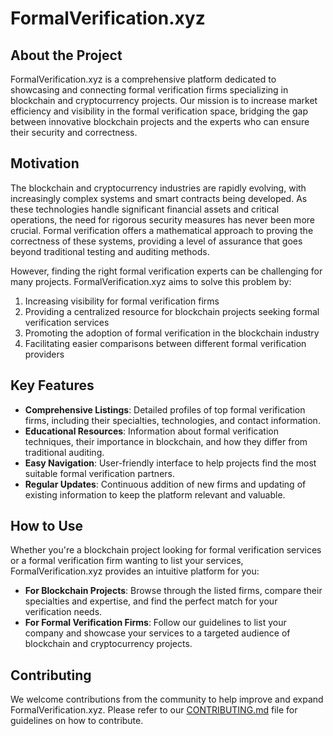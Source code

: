 # FormalVerification.xyz

## About the Project

FormalVerification.xyz is a comprehensive platform dedicated to showcasing and connecting formal verification firms specializing in blockchain and cryptocurrency projects. Our mission is to increase market efficiency and visibility in the formal verification space, bridging the gap between innovative blockchain projects and the experts who can ensure their security and correctness.

## Motivation

The blockchain and cryptocurrency industries are rapidly evolving, with increasingly complex systems and smart contracts being developed. As these technologies handle significant financial assets and critical operations, the need for rigorous security measures has never been more crucial. Formal verification offers a mathematical approach to proving the correctness of these systems, providing a level of assurance that goes beyond traditional testing and auditing methods.

However, finding the right formal verification experts can be challenging for many projects. FormalVerification.xyz aims to solve this problem by:

1. Increasing visibility for formal verification firms
2. Providing a centralized resource for blockchain projects seeking formal verification services
3. Promoting the adoption of formal verification in the blockchain industry
4. Facilitating easier comparisons between different formal verification providers

## Key Features

- **Comprehensive Listings**: Detailed profiles of top formal verification firms, including their specialties, technologies, and contact information.
- **Educational Resources**: Information about formal verification techniques, their importance in blockchain, and how they differ from traditional auditing.
- **Easy Navigation**: User-friendly interface to help projects find the most suitable formal verification partners.
- **Regular Updates**: Continuous addition of new firms and updating of existing information to keep the platform relevant and valuable.

## How to Use

Whether you're a blockchain project looking for formal verification services or a formal verification firm wanting to list your services, FormalVerification.xyz provides an intuitive platform for you:

- **For Blockchain Projects**: Browse through the listed firms, compare their specialties and expertise, and find the perfect match for your verification needs.
- **For Formal Verification Firms**: Follow our guidelines to list your company and showcase your services to a targeted audience of blockchain and cryptocurrency projects.

## Contributing

We welcome contributions from the community to help improve and expand FormalVerification.xyz. Please refer to our [CONTRIBUTING.md](CONTRIBUTING.md) file for guidelines on how to contribute.
